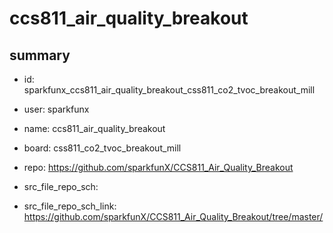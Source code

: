 # ccs811_air_quality_breakout
 
## summary 
* id: sparkfunx_ccs811_air_quality_breakout_css811_co2_tvoc_breakout_mill
* user: sparkfunx
* name: ccs811_air_quality_breakout
* board: css811_co2_tvoc_breakout_mill
* repo: https://github.com/sparkfunX/CCS811_Air_Quality_Breakout



* src_file_repo_sch: 
* src_file_repo_sch_link: https://github.com/sparkfunX/CCS811_Air_Quality_Breakout/tree/master/




